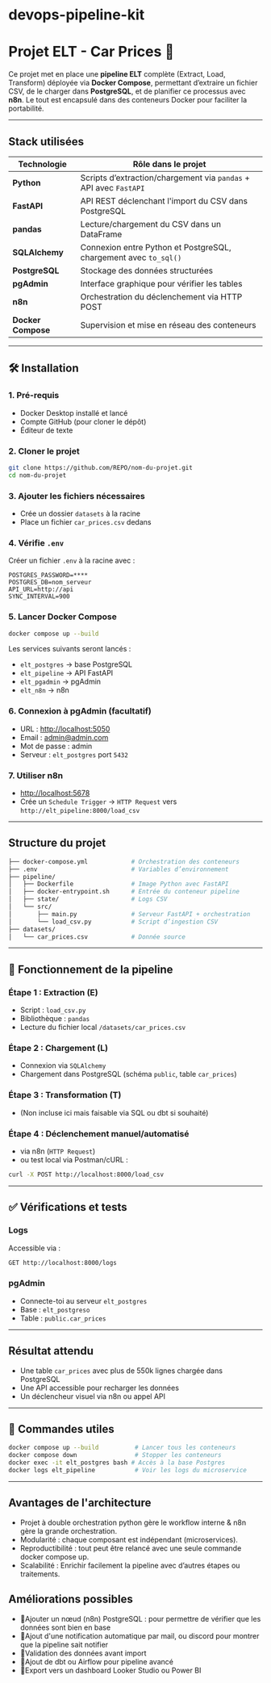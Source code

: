 # devops-pipeline-kit

# Projet ELT - Car Prices 🚗

Ce projet met en place une **pipeline ELT** complète (Extract, Load, Transform) déployée via **Docker Compose**, permettant d’extraire un fichier CSV, de le charger dans **PostgreSQL**, et de planifier ce processus avec **n8n**. Le tout est encapsulé dans des conteneurs Docker pour faciliter la portabilité.

---

## Stack utilisées

| Technologie        | Rôle dans le projet                                               |
| ------------------ | ----------------------------------------------------------------- |
| **Python**         | Scripts d’extraction/chargement via `pandas` + API avec `FastAPI` |
| **FastAPI**        | API REST déclenchant l'import du CSV dans PostgreSQL              |
| **pandas**         | Lecture/chargement du CSV dans un DataFrame                       |
| **SQLAlchemy**     | Connexion entre Python et PostgreSQL, chargement avec `to_sql()`  |
| **PostgreSQL**     | Stockage des données structurées                                  |
| **pgAdmin**        | Interface graphique pour vérifier les tables                      |
| **n8n**            | Orchestration du déclenchement via HTTP POST                      |
| **Docker Compose** | Supervision et mise en réseau des conteneurs                      |

---

## 🛠 Installation

### 1. Pré-requis

* Docker Desktop installé et lancé
* Compte GitHub (pour cloner le dépôt)
* Éditeur de texte

### 2. Cloner le projet

```bash
git clone https://github.com/REPO/nom-du-projet.git
cd nom-du-projet
```

### 3. Ajouter les fichiers nécessaires

* Crée un dossier `datasets` à la racine
* Place un fichier `car_prices.csv` dedans

### 4. Vérifie `.env`

Créer un fichier `.env` à la racine avec :

```env
POSTGRES_PASSWORD=****
POSTGRES_DB=nom_serveur
API_URL=http://api
SYNC_INTERVAL=900
```

### 5. Lancer Docker Compose

```bash
docker compose up --build
```

Les services suivants seront lancés :

* `elt_postgres` → base PostgreSQL
* `elt_pipeline` → API FastAPI
* `elt_pgadmin` → pgAdmin 
* `elt_n8n` → n8n 

### 6. Connexion à pgAdmin (facultatif)

* URL : [http://localhost:5050](http://localhost:5050)
* Email : [admin@admin.com](mailto:admin@admin.com)
* Mot de passe : admin
* Serveur : `elt_postgres` port `5432`

### 7. Utiliser n8n

* [http://localhost:5678](http://localhost:5678)
* Crée un `Schedule Trigger` → `HTTP Request` vers `http://elt_pipeline:8000/load_csv`

---

## Structure du projet

```bash
├── docker-compose.yml            # Orchestration des conteneurs
├── .env                          # Variables d’environnement
├── pipeline/
│   ├── Dockerfile                # Image Python avec FastAPI
│   ├── docker-entrypoint.sh      # Entrée du conteneur pipeline
│   ├── state/                    # Logs CSV
│   └── src/
│       ├── main.py               # Serveur FastAPI + orchestration
│       └── load_csv.py           # Script d’ingestion CSV
├── datasets/
│   └── car_prices.csv            # Donnée source
```

---

## 🔁 Fonctionnement de la pipeline

### Étape 1 : Extraction (E)

* Script : `load_csv.py`
* Bibliothèque : `pandas`
* Lecture du fichier local `/datasets/car_prices.csv`

### Étape 2 : Chargement (L)

* Connexion via `SQLAlchemy`
* Chargement dans PostgreSQL (schéma `public`, table `car_prices`)

### Étape 3 : Transformation (T)

* (Non incluse ici mais faisable via SQL ou dbt si souhaité)

### Étape 4 : Déclenchement manuel/automatisé

* via n8n (`HTTP Request`)
* ou test local via Postman/cURL :

```bash
curl -X POST http://localhost:8000/load_csv
```

---

## ✅ Vérifications et tests

### Logs

Accessible via :

```bash
GET http://localhost:8000/logs
```

### pgAdmin

* Connecte-toi au serveur `elt_postgres`
* Base : `elt_postgreso`
* Table : `public.car_prices`

---

## Résultat attendu

* Une table `car_prices` avec plus de 550k lignes chargée dans PostgreSQL
* Une API accessible pour recharger les données
* Un déclencheur visuel via n8n ou appel API

---

## 📌 Commandes utiles

```bash
docker compose up --build          # Lancer tous les conteneurs
docker compose down                # Stopper les conteneurs
docker exec -it elt_postgres bash # Accès à la base Postgres
docker logs elt_pipeline           # Voir les logs du microservice
```

---

## Avantages de l'architecture 

* Projet à double orchestration python gère le workflow interne & n8n gère la grande orchestration.
* Modularité  : chaque composant est indépendant (microservices).
* Reproductibilité : tout peut être relancé avec une seule commande docker compose up.
* Scalabilité : Enrichir facilement la pipeline avec d’autres étapes ou traitements.

## Améliorations possibles

* 🔹Ajouter un nœud (n8n) PostgreSQL : pour permettre de vérifier que les données sont bien en base
* 🔹Ajout d'une notification automatique par mail, ou discord pour montrer que la pipeline sait notifier 
* 🔹Validation des données avant import
* 🔹Ajout de dbt ou Airflow pour pipeline avancé
* 🔹Export vers un dashboard Looker Studio ou Power BI
